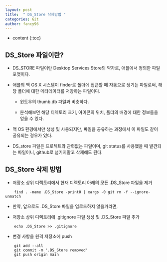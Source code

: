 ```yaml
---
layout: post
title:  " DS_Store 삭제방법 "
categories: Git
author: fancy96
---
```

* content
{:toc}

## DS_Store 파일이란?

* DS_STORE 파일이란 Desktop Services Store의 약자로, 애플에서 정의한 파일 포맷이다.

* 애플의 맥 OS X 시스템이 finder로 폴더에 접근할 때 자동으로 생기는 파일로써, 해당 폴더에 대한 메타데이터를 저장하는 파일이다.

  * 윈도우의 thumb.db 파일과 비슷하다.
  
  * 분석해보면 해당 디렉토리 크기, 아이콘의 위치, 폴더의 배경에 대한 정보들을 얻을 수 있다.

* 맥 OS 환경에서만 생성 및 사용되지만, 파일을 공유하는 과정에서 이 파일도 같이 공유되는 경우가 있다.

* DS_store 파일은 프로젝트와 관련없는 파일이며, git status를 사용했을 때 발견되는 파일이니, github로 넘기지말고 삭제해도 된다.

## DS_Store 삭제 방법

* 저장소 상위 디렉토리에서 현재 디렉토리 아래의 모든 .DS_Store 파일을 제거

```
    find . -name .DS_Store -print0 | xargs -0 git rm -f --ignore-unmatch
```

* 만약, 앞으로도 .DS_Store 파일을 업로드하지 않을거라면,

* 저장소 상위 디렉토리에 .gitignore 파일 생성 및 .DS_Store 파일 추가

```
    echo .DS_Store >> .gitignore
```

* 변경 사항을 원격 저장소에 push

```
    git add --all
    git commit -m '.DS_Store removed'
    git push origin main
```
